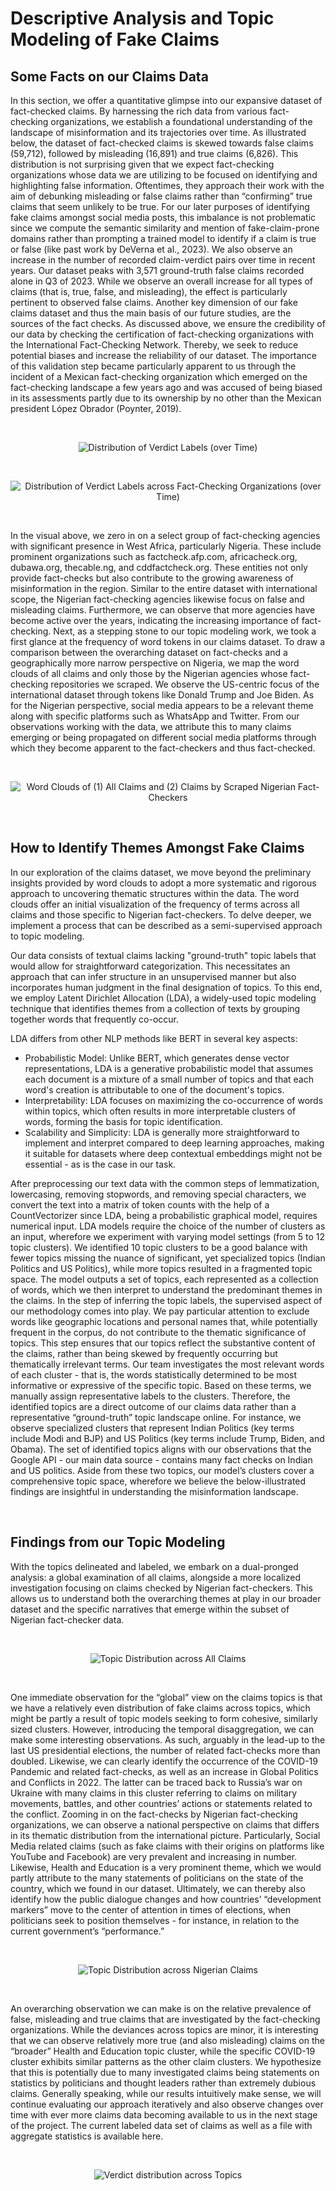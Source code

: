 # Descriptive Analysis and Topic Modeling of Fake Claims

## Some Facts on our Claims Data
In this section, we offer a quantitative glimpse into our expansive dataset of fact-checked claims. 
By harnessing the rich data from various fact-checking organizations, we establish a foundational understanding of the landscape of misinformation and its trajectories over time. 
As illustrated below, the dataset of fact-checked claims is skewed towards false claims (59,712), followed by misleading (16,891) and true claims (6,826). 
This distribution is not surprising given that we expect fact-checking organizations whose data we are utilizing to be focused on identifying and highlighting false information. 
Oftentimes, they approach their work with the aim of debunking misleading or false claims rather than “confirming” true claims that seem unlikely to be true. 
For our later purposes of identifying fake claims amongst social media posts, this imbalance is not problematic since we compute the semantic similarity and mention of fake-claim-prone domains rather than prompting a trained model to identify if a claim is true or false (like past work by DeVerna et al., 2023).
We also observe an increase in the number of recorded claim-verdict pairs over time in recent years. 
Our dataset peaks with 3,571 ground-truth false claims recorded alone in Q3 of 2023. 
While we observe an overall increase for all types of claims (that is, true, false, and misleading), the effect is particularly pertinent to observed false claims. 
Another key dimension of our fake claims dataset and thus the main basis of our future studies, are the sources of the fact checks. 
As discussed above, we ensure the credibility of our data by checking the certification of fact-checking organizations with the International Fact-Checking Network. 
Thereby, we seek to reduce potential biases and increase the reliability of our dataset. 
The importance of this validation step became particularly apparent to us through the incident of a Mexican fact-checking organization which emerged on the fact-checking landscape a few years ago and was accused of being biased in its assessments partly due to its ownership by no other than the Mexican president López Obrador (Poynter, 2019). 

&nbsp;

<p align="center">
<img src="https://drive.google.com/uc?export=view&id=1vEgYWywR69m3ZBiWiZ1FaVAHiitNygxg" alt="Distribution of Verdict Labels (over Time)" title="Distribution of Verdict Labels (over Time)"/>
<p/>

&nbsp;

<p align="center">
<img src="https://drive.google.com/uc?export=view&id=1VX4n2t3efNtytQmIj5cgWp9mx3etbUBR" alt="Distribution of Verdict Labels across Fact-Checking Organizations (over Time)" title="Distribution of Verdict Labels across Fact-Checking Organizations (over Time)"/>
<p/>

&nbsp;

In the visual above, we zero in on a select group of fact-checking agencies with significant presence in West Africa, particularly Nigeria. 
These include prominent organizations such as factcheck.afp.com, africacheck.org, dubawa.org, thecable.ng, and cddfactcheck.org. 
These entities not only provide fact-checks but also contribute to the growing awareness of misinformation in the region. 
Similar to the entire dataset with international scope, the Nigerian fact-checking agencies likewise focus on false and misleading claims. 
Furthermore, we can observe that more agencies have become active over the years, indicating the increasing importance of fact-checking.
Next, as a stepping stone to our topic modeling work, we took a first glance at the frequency of word tokens in our claims dataset. 
To draw a comparison between the overarching dataset on fact-checks and a geographically more narrow perspective on Nigeria, we map the word clouds of all claims and only those by the Nigerian agencies whose fact-checking repositories we scraped. 
We observe the US-centric focus of the international dataset through tokens like Donald Trump and Joe Biden. 
As for the Nigerian perspective, social media appears to be a relevant theme along with specific platforms such as WhatsApp and Twitter. 
From our observations working with the data, we attribute this to many claims emerging or being propagated on different social media platforms through which they become apparent to the fact-checkers and thus fact-checked.

&nbsp;

<p align="center">
<img src="https://drive.google.com/uc?export=view&id=1QPFufcmK9SHN3iC-sUK44l9ioKiDDpob" alt="Word Clouds of (1) All Claims and (2) Claims by Scraped Nigerian Fact-Checkers" title="Word Clouds of (1) All Claims and (2) Claims by Scraped Nigerian Fact-Checkers"/>
<p/>

&nbsp;

## How to Identify Themes Amongst Fake Claims
In our exploration of the claims dataset, we move beyond the preliminary insights provided by word clouds to adopt a more systematic and rigorous approach to uncovering thematic structures within the data. 
The word clouds offer an initial visualization of the frequency of terms across all claims and those specific to Nigerian fact-checkers. 
To delve deeper, we implement a process that can be described as a semi-supervised approach to topic modeling. 

Our data consists of textual claims lacking "ground-truth" topic labels that would allow for straightforward categorization. 
This necessitates an approach that can infer structure in an unsupervised manner but also incorporates human judgment in the final designation of topics. 
To this end, we employ Latent Dirichlet Allocation (LDA), a widely-used topic modeling technique that identifies themes from a collection of texts by grouping together words that frequently co-occur.

LDA differs from other NLP methods like BERT in several key aspects:
- Probabilistic Model: Unlike BERT, which generates dense vector representations, LDA is a generative probabilistic model that assumes each document is a mixture of a small number of topics and that each word's creation is attributable to one of the document's topics.
- Interpretability: LDA focuses on maximizing the co-occurrence of words within topics, which often results in more interpretable clusters of words, forming the basis for topic identification.
- Scalability and Simplicity: LDA is generally more straightforward to implement and interpret compared to deep learning approaches, making it suitable for datasets where deep contextual embeddings might not be essential - as is the case in our task.

After preprocessing our text data with the common steps of lemmatization, lowercasing, removing stopwords, and removing special characters, we convert the text into a matrix of token counts with the help of a CountVectorizer since LDA, being a probabilistic graphical model, requires numerical input. 
LDA models require the choice of the number of clusters as an input, wherefore we experiment with varying model settings (from 5 to 12 topic clusters). 
We identified 10 topic clusters to be a good balance with fewer topics missing the nuance of significant, yet specialized topics (Indian Politics and US Politics), while more topics resulted in a fragmented topic space. 
The model outputs a set of topics, each represented as a collection of words, which we then interpret to understand the predominant themes in the claims. 
In the step of inferring the topic labels, the supervised aspect of our methodology comes into play. 
We pay particular attention to exclude words like geographic locations and personal names that, while potentially frequent in the corpus, do not contribute to the thematic significance of topics. 
This step ensures that our topics reflect the substantive content of the claims, rather than being skewed by frequently occurring but thematically irrelevant terms. 
Our team investigates the most relevant words of each cluster - that is, the words statistically determined to be most informative or expressive of the specific topic. 
Based on these terms, we manually assign representative labels to the clusters. 
Therefore, the identified topics are a direct outcome of our claims data rather than a representative “ground-truth” topic landscape online. 
For instance, we observe specialized clusters that represent Indian Politics (key terms include Modi and BJP) and US Politics (key terms include Trump, Biden, and Obama). 
The set of identified topics aligns with our observations that the Google API - our main data source - contains many fact checks on Indian and US politics. 
Aside from these two topics, our model’s clusters cover a comprehensive topic space, wherefore we believe the below-illustrated findings are insightful in understanding the misinformation landscape.

&nbsp;

## Findings from our Topic Modeling
With the topics delineated and labeled, we embark on a dual-pronged analysis: a global examination of all claims, alongside a more localized investigation focusing on claims checked by Nigerian fact-checkers. 
This allows us to understand both the overarching themes at play in our broader dataset and the specific narratives that emerge within the subset of Nigerian fact-checker data. 

&nbsp;

<p align="center">
<img src="https://drive.google.com/uc?export=view&id=1YyD7DuuzhRRLr6lRu0nbrhLrkzybABg3" alt="Topic Distribution across All Claims" title="Topic Distribution across All Claims"/>
<p/>

&nbsp;

One immediate observation for the “global” view on the claims topics is that we have a relatively even distribution of fake claims across topics, which might be partly a result of topic models seeking to form cohesive, similarly sized clusters. 
However, introducing the temporal disaggregation, we can make some interesting observations. 
As such, arguably in the lead-up to the last US presidential elections, the number of related fact-checks more than doubled. 
Likewise, we can clearly identify the occurrence of the COVID-19 Pandemic and related fact-checks, as well as an increase in Global Politics and Conflicts in 2022. 
The latter can be traced back to Russia’s war on Ukraine with many claims in this cluster referring to claims on military movements, battles, and other countries’ actions or statements related to the conflict.
Zooming in on the fact-checks by Nigerian fact-checking organizations, we can observe a national perspective on claims that differs in its thematic distribution from the international picture. 
Particularly, Social Media related claims (such as fake claims with their origins on platforms like YouTube and Facebook) are very prevalent and increasing in number. 
Likewise, Health and Education is a very prominent theme, which we would partly attribute to the many statements of politicians on the state of the country, which we found in our dataset. 
Ultimately, we can thereby also identify how the public dialogue changes and how countries’ “development markers” move to the center of attention in times of elections, when politicians seek to position themselves - for instance, in relation to the current government’s “performance.”

&nbsp;

<p align="center">
<img src="https://drive.google.com/uc?export=view&id=1nYdVLFeY2oi6tkdZ6U5OjyQ0v8IpmziD" alt="Topic Distribution across Nigerian Claims" title="Topic Distribution across Nigerian Claims"/>
<p/>

&nbsp;
  
An overarching observation we can make is on the relative prevalence of false, misleading and true claims that are investigated by the fact-checking organizations. 
While the deviances across topics are minor, it is interesting that we can observe relatively more true (and also misleading) claims on the “broader” Health and Education topic cluster, while the specific COVID-19 cluster exhibits similar patterns as the other claim clusters. 
We hypothesize that this is potentially due to many investigated claims being statements on statistics by politicians and thought leaders rather than extremely dubious claims. 
Generally speaking, while our results intuitively make sense, we will continue evaluating our approach iteratively and also observe changes over time with ever more claims data becoming available to us in the next stage of the project. 
The current labeled data set of claims as well as a file with aggregate statistics is available here.

&nbsp;

<p align="center">
<img src="https://drive.google.com/uc?export=view&id=1l-wKgRRFIEcT53e4pLDnHVLCw_NKUi-O" alt="Verdict distribution across Topics" title="Verdict distribution across Topics"/>
<p/>

&nbsp;


